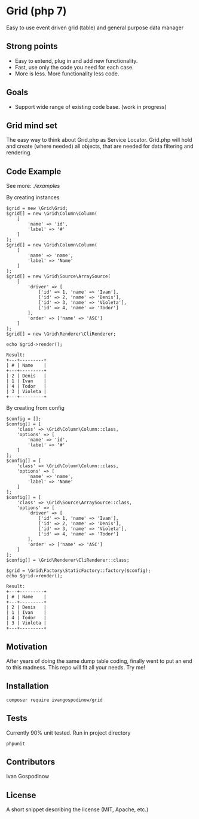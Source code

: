 # Grid (php 7)
Easy to use event driven grid (table) and general purpose data manager

## Strong points
- Easy to extend, plug in and add new functionality.
- Fast, use only the code you need for each case.
- More is less. More functionality less code.

## Goals
- Support wide range of existing code base. (work in progress)

## Grid mind set
The easy way to think about Grid.php as Service Locator.
Grid.php will hold and create (where needed) all objects,
that are needed for data filtering and rendering.

## Code Example

See more: *./examples*

By creating instances
```
$grid = new \Grid\Grid;
$grid[] = new \Grid\Column\Column(
    [
        'name' => 'id',
        'label' => '#'
    ]
);
$grid[] = new \Grid\Column\Column(
    [
        'name' => 'name',
        'label' => 'Name'
    ]
);
$grid[] = new \Grid\Source\ArraySource(
    [
        'driver' => [
            ['id' => 1, 'name' => 'Ivan'],
            ['id' => 2, 'name' => 'Denis'],
            ['id' => 3, 'name' => 'Violeta'],
            ['id' => 4, 'name' => 'Todor']
        ],
        'order' => ['name' => 'ASC']
    ]
);
$grid[] = new \Grid\Renderer\CliRenderer;

echo $grid->render();

Result:
+---+---------+
| # | Name    |
+---+---------+
| 2 | Denis   |
| 1 | Ivan    |
| 4 | Todor   |
| 3 | Violeta |
+---+---------+
```

By creating from config
```
$config = [];
$config[] = [
    'class' => \Grid\Column\Column::class,
    'options' => [
        'name' => 'id',
        'label' => '#'
    ]
];
$config[] = [
    'class' => \Grid\Column\Column::class,
    'options' => [
        'name' => 'name',
        'label' => 'Name'
    ]
];
$config[] = [
    'class' => \Grid\Source\ArraySource::class,
    'options' => [
        'driver' => [
            ['id' => 1, 'name' => 'Ivan'],
            ['id' => 2, 'name' => 'Denis'],
            ['id' => 3, 'name' => 'Violeta'],
            ['id' => 4, 'name' => 'Todor']
        ],
        'order' => ['name' => 'ASC']
    ]
];
$config[] = \Grid\Renderer\CliRenderer::class;

$grid = \Grid\Factory\StaticFactory::factory($config);
echo $grid->render();

Result:
+---+---------+
| # | Name    |
+---+---------+
| 2 | Denis   |
| 1 | Ivan    |
| 4 | Todor   |
| 3 | Violeta |
+---+---------+
```

## Motivation

After years of doing the same dump table coding, finally went to put an end to this madness. This repo will fit all your needs. Try me!

## Installation

```
composer require ivangospodinow/grid
```

## Tests

Currently 90% unit tested.
Run in project directory
```
phpunit
```

## Contributors

Ivan Gospodinow

## License

A short snippet describing the license (MIT, Apache, etc.)
